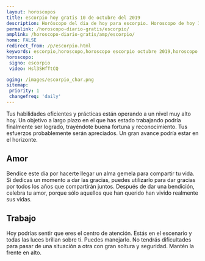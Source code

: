 ```yaml
---
layout: horoscopos
title: escorpio hoy gratis 10 de octubre del 2019 
description: Horóscopo del dia de hoy para escorpio. Horoscopo de hoy 10 de octubre del 2019. Las predicciones de amor, trabajo, vida personal gratis.
permalink: /horoscopo-diario-gratis/escorpio/
amplink: /horoscopo-diario-gratis/amp/escorpio/
home: FALSE
redirect_from: /p/escorpio.html
keywords: escorpio,horoscopo,horoscopo escorpio octubre 2019,horoscopo escorpio hoy,tarot escorpio octubre 2019,horoscopo escorpio,tarot escorpio hoy,horoscopo de hoy,horoscopo diario,tarot del amor,horoscopo de hoy escorpio,horoscopo diario del tarot, Horoscopo de hoy escorpio 10 de octubre del 2019,horóscopo del día, el horoscopo de hoy
horoscopo:
 signo: escorpio
 video: Hsl3SHfTtCQ

ogimg: /images/escorpio_char.png
sitemap:
 priority: 1
 changefreq: 'daily'
---
```



Tus habilidades eficientes y prácticas están operando a un nivel muy alto hoy. Un objetivo a largo plazo en el que has estado trabajando podría finalmente ser logrado, trayéndote buena fortuna y reconocimiento. Tus esfuerzos probablemente serán apreciados. Un gran avance podría estar en el horizonte.

## Amor

Bendice este día por hacerte llegar un alma gemela para compartir tu vida. Si dedicas un momento a dar las gracias, puedes utilizarlo para dar gracias por todos los años que compartirán juntos. Después de dar una bendición, celebra tu amor, porque sólo aquellos que han querido han vivido realmente sus vidas.

## Trabajo

Hoy podrías sentir que eres el centro de atención. Estás en el escenario y todas las luces brillan sobre ti. Puedes manejarlo. No tendrás dificultades para pasar de una situación a otra con gran soltura y seguridad. Mantén la frente en alto.